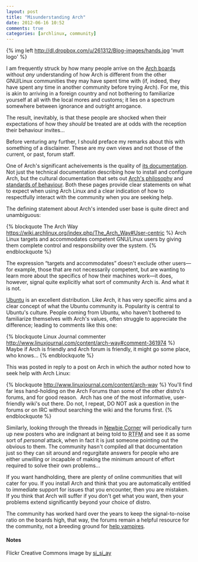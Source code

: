```yaml
---
layout: post
title: "Misunderstanding Arch"
date: 2012-06-16 10:52
comments: true
categories: [archlinux, community]
---
```


{% img left http://dl.dropbox.com/u/261312/Blog-images/hands.jpg 'mutt logo' %}

I am frequently struck by how many people arrive on the 
[Arch boards](https://bbs.archlinux.org/ 'Arch Linux Forums') without *any* 
understanding of how Arch is different from the other GNU/Linux communities 
they may have spent time with (if, indeed, they have spent any time in
another community before trying Arch). For me, this is akin to arriving in a 
foreign country and not bothering to familiarize yourself at all with the local
mores and customs; it lies on a spectrum somewhere between ignorance and
outright arrogance. 

The result, inevitably, is that these people are shocked
when their expectations of how they *should* be treated are at odds with the
reception their behaviour invites…

Before venturing any further, I should preface my remarks about this with
something of a disclaimer. These are my own views and not those of the current,
or past, forum staff.

One of Arch's significant acheivements is the quality of
[its documentation](https://wiki.archlinux.org 'THE best GNU/Linux Wiki').
Not just the technical documentation describing how to install and configure
Arch, but the cultural documentation that sets out
[Arch's philosophy](https://wiki.archlinux.org/index.php/The_Arch_Way 'The Arch Way')
and [standards of behaviour](https://wiki.archlinux.org/index.php/Forum_Etiquette
'Forum Etiquette'). Both these pages provide clear statements on what to expect when
using Arch Linux and a clear indication of how to respectfully interact with the
community when you are seeking help.

The defining statement about Arch's intended user base is quite direct and 
unambiguous:

{% blockquote The Arch Way https://wiki.archlinux.org/index.php/The_Arch_Way#User-centric %}
Arch Linux targets and accommodates competent GNU/Linux users 
by giving them complete control and responsibility over the system.
{% endblockquote %}

The expression “targets and accommodates” doesn't exclude other users—for
example, those that are not necessarily competent, but are wanting to learn
more about the specifics of how their machines work—it does, however, signal
quite explicitly what sort of community Arch is. And what it is not.

[Ubuntu](http://ubuntu.com 'Ubuntu Linux') is an excellent distribution. Like Arch,
it has very specific aims and a clear concept of what the Ubuntu community is.
Popularity is central to Ubuntu's culture. People coming from Ubuntu, who
haven't bothered to familiarize themselves with Arch's values, often struggle
to appreciate the difference; leading to comments like this one:

{% blockquote Linux Journal commenter http://www.linuxjournal.com/content/arch-way#comment-361974 %}
Maybe if Arch is friendly and Arch forum is friendly, it might go some
place, who knows…
{% endblockquote %}

This was posted in reply to a post on Arch in which the author noted how to 
seek help with Arch Linux:

{% blockquote http://www.linuxjournal.com/content/arch-way %}
You'll find far less hand-holding on the Arch Forums than some of the other
distro's forums, and for good reason.  Arch has one of the most informative,
user-friendly wiki's out there. Do not, I repeat, DO NOT ask a question in the
forums or on IRC without searching the wiki and the forums first.
{% endblockquote %}

Similarly, looking through the threads in 
[Newbie Corner](https://bbs.archlinux.org/viewforum.php?id=23 'Newbie board')
will periodically turn up new posters who are indignant at being told to
<acronym title="Read The Fscking Manual">RTFM</acronym> and see it as some
sort of *personal* attack, when in fact it is just someone pointing out the
obvious to them. The community hasn't compiled all that documentation just
so they can sit around and regurgitate answers for people who are either
unwilling or incapable of making the minimum amount of  effort required to 
solve their own problems…

If you want handholding, there are plenty of online communities that will
cater for you. If you install Arch and think that you are automatically entitled
to immediate support for issues that you encounter, then you are mistaken.
If you think that Arch will suffer if you don't get what you want, then
your problems extend significantly beyond your choice of distro.

The community has worked hard over the years to keep the signal-to-noise ratio
on the boards high, that way, the forums remain a helpful resource for the community,
not a breeding ground for
[help vampires](http://jasonwryan.com/blog/2012/03/17/vampires/ 'Post on parasites…').

#### Notes
Flickr Creative Commons image by
[si_si_ay](http://www.flickr.com/photos/angellic/47031159/)
